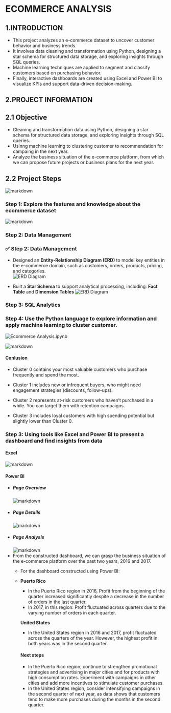 # ECOMMERCE ANALYSIS
## 1.INTRODUCTION
- This project analyzes an e-commerce dataset to uncover customer behavior and business trends.  
- It involves data cleaning and transformation using Python, designing a star schema for structured data storage, and exploring insights through SQL queries.  
- Machine learning techniques are applied to segment and classify customers based on purchasing behavior.  
- Finally, interactive dashboards are created using Excel and Power BI to visualize KPIs and support data-driven decision-making.

## 2.PROJECT INFORMATION
## 2.1 Objective
- Cleaning and transformation data using Python, designing a star schema for structured data storage, and exploring insights through SQL queries.  
- Usinng machine learning to clustering customer to recommendation for campaing in the next year.
- Analyze the business situation of the e-commerce platform, from which we can propose future projects or business plans for the next year.
## 2.2 Project Steps
![markdown](https://github.com/PhungThien63f/Ecommerce/blob/main/image/Intro.png)
### Step 1: Explore the features and knowledge about the ecommerce dataset
![markdown](https://github.com/PhungThien63f/Ecommerce/blob/main/image/DataUnderstand.png)
### Step 2: Data Management
### ✅ Step 2: Data Management

- Designed an **Entity-Relationship Diagram (ERD)** to model key entities in the e-commerce domain, such as customers, orders, products, pricing, and categories.  
  ![ERD Diagram](https://github.com/PhungThien63f/Ecommerce/blob/main/image/ERD_Diagram.png)

- Built a **Star Schema** to support analytical processing, including: **Fact Table** and **Dimension Tables**
  ![ERD Diagram](https://github.com/PhungThien63f/Ecommerce/blob/main/image/ERD_starscheme.png)
   

  
### Step 3: **SQL Analytics**

### Step 4: Use the Python language to explore information and apply machine learning to cluster customer.

  ![Ecommerce Analysis.ipynb](https://github.com/PhungThien63f/Ecommerce/blob/main/Ecommerce.ipynb)
  
  ![markdown](https://github.com/PhungThien63f/Ecommerce/blob/update/image/cluster_customer.png)

  #### Conlusion
  - Cluster 0 contains your most valuable customers who purchase frequently and spend the most.
  
  - Cluster 1 includes new or infrequent buyers, who might need engagement strategies (discounts, follow-ups).
  
  - Cluster 2 represents at-risk customers who haven’t purchased in a while. You can target them with retention campaigns.
  
  - Cluster 3 includes loyal customers with high spending potential but slightly lower than Cluster 0.

### Step 3: Using tools like Excel and Power BI to present a dashboard and find insights from data
  
   #### Excel
   ![markdown](https://github.com/PhungThien63f/Ecommerce/blob/main/image/Excel.png)
    
   #### Power BI
  - ##### Page Overview
    ![markdown](https://github.com/PhungThien63f/Ecommerce/blob/main/image/Dash(1).png)
  - ##### Page Details
    ![markdown](https://github.com/PhungThien63f/Ecommerce/blob/main/image/Dash(2).png)
  - ##### Page Analysis
    ![markdown](https://github.com/PhungThien63f/Ecommerce/blob/main/image/Dash(3).png)
- From the constructed dashboard, we can grasp the business situation of the e-commerce platform over the past two years, 2016 and 2017.
  - For the dashboard constructed using Power BI:
  - 
    **Puerto Rico**
    - In the Puerto Rico region in 2016, Profit from the beginning of the quarter increased significantly despite a decrease in the number of orders in the last quarter.
    - In 2017, in this region: Profit fluctuated across quarters due to the varying number of orders in each quarter.
      
    **United States**
    - In the United States region in 2016 and 2017, profit fluctuated across the quarters of the year. However, the highest profit in both years was in the second quarter.
    #### Next steps
    - In the Puerto Rico region, continue to strengthen promotional strategies and advertising in major cities and for products with high consumption rates. Experiment with campaigns in other cities and add more incentives to stimulate customer purchases.
    - In the United States region, consider intensifying campaigns in the second quarter of next year, as data shows that customers tend to make more purchases during the months in the second quarter.


  
 
    
  
  
